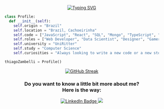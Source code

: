 <div id="header" align="center">
<a href="https://git.io/typing-svg"><img src="https://readme-typing-svg.demolab.com?font=Fira+Code&weight=500&pause=1000&color=F8A255&width=435&lines=Eai%2C+voc%C3%AA!!+Pega+seu+cafe+e;Vamos+conversar+%3C+c%C3%B3digo+%3E+%3D+%7B+" alt="Typing SVG" /></a>
</div>

```python
class Profile:
  def __init__(self):
    self.origin = "Brazil"
    self.location = "Brazil, Cachoeirinha"
    self.code = ["JavaScript", "React", "SQL", "Mongo", "TypeScript", "Node.JS"]
    self.roles = ["Web Developer", "Data Scientist", "Designer", "Gamer"]
    self.university = "UniRitter"
    self.study = "Computer Science"
    self.curiosities = "Always looking to write a new code or a new story"

thiagoZambelli = Profile()
```
<div align='center'>
  <a href="https://git.io/streak-stats"><img src="https://github-readme-streak-stats-chi-blond.vercel.app?user=ThiagoZambelli&theme=elegant&hide_border=true" alt="GitHub Streak" /></a>
</div>
<div id="badges" align="center">
  <h3>Do you want to know a little bit more about me?</br>
  Here is the way: </h3> 
  <a  target="_blank" href="https://www.linkedin.com/in/thiagozambelli/">
    <img src="https://img.shields.io/badge/LinkedIn-blue?style=for-the-badge&logo=linkedin&logoColor=white" alt="LinkedIn Badge"/>
  </a>  
  <a target="_blank" href="mailto:thiagozamoliveira@gmail.com"><img src="https://img.shields.io/badge/-Gmail-%23333?style=for-the-badge&logo=gmail&logoColor=white" target="_blank"></a>
</div>
